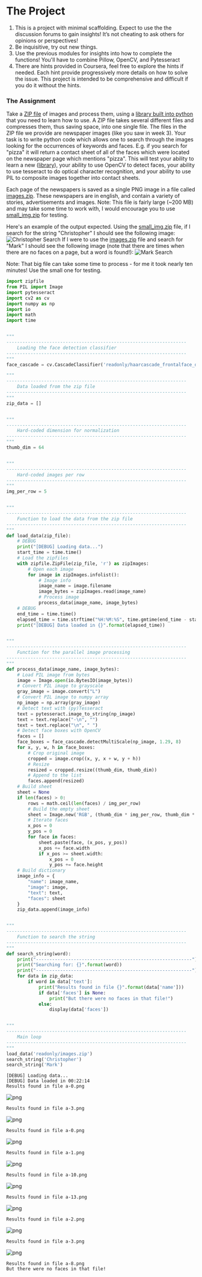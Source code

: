 
# The Project #
1. This is a project with minimal scaffolding. Expect to use the the discussion forums to gain insights! It’s not cheating to ask others for opinions or perspectives!
2. Be inquisitive, try out new things.
3. Use the previous modules for insights into how to complete the functions! You'll have to combine Pillow, OpenCV, and Pytesseract
4. There are hints provided in Coursera, feel free to explore the hints if needed. Each hint provide progressively more details on how to solve the issue. This project is intended to be comprehensive and difficult if you do it without the hints.

### The Assignment ###
Take a [ZIP file](https://en.wikipedia.org/wiki/Zip_(file_format)) of images and process them, using a [library built into python](https://docs.python.org/3/library/zipfile.html) that you need to learn how to use. A ZIP file takes several different files and compresses them, thus saving space, into one single file. The files in the ZIP file we provide are newspaper images (like you saw in week 3). Your task is to write python code which allows one to search through the images looking for the occurrences of keywords and faces. E.g. if you search for "pizza" it will return a contact sheet of all of the faces which were located on the newspaper page which mentions "pizza". This will test your ability to learn a new ([library](https://docs.python.org/3/library/zipfile.html)), your ability to use OpenCV to detect faces, your ability to use tesseract to do optical character recognition, and your ability to use PIL to composite images together into contact sheets.

Each page of the newspapers is saved as a single PNG image in a file called [images.zip](./readonly/images.zip). These newspapers are in english, and contain a variety of stories, advertisements and images. Note: This file is fairly large (~200 MB) and may take some time to work with, I would encourage you to use [small_img.zip](./readonly/small_img.zip) for testing.

Here's an example of the output expected. Using the [small_img.zip](./readonly/small_img.zip) file, if I search for the string "Christopher" I should see the following image:
![Christopher Search](./readonly/small_project.png)
If I were to use the [images.zip](./readonly/images.zip) file and search for "Mark" I should see the following image (note that there are times when there are no faces on a page, but a word is found!):
![Mark Search](./readonly/large_project.png)

Note: That big file can take some time to process - for me it took nearly ten minutes! Use the small one for testing.


```python
import zipfile
from PIL import Image
import pytesseract
import cv2 as cv
import numpy as np
import io
import math
import time


"""
-------------------------------------------------------------------
    Loading the face detection classifier
-------------------------------------------------------------------
"""
face_cascade = cv.CascadeClassifier('readonly/haarcascade_frontalface_default.xml')

"""
-------------------------------------------------------------------
    Data loaded from the zip file
-------------------------------------------------------------------
"""
zip_data = []


"""
-------------------------------------------------------------------
    Hard-coded dimension for normalization
-------------------------------------------------------------------
"""
thumb_dim = 64


"""
-------------------------------------------------------------------
    Hard-coded images per row
-------------------------------------------------------------------
"""
img_per_row = 5


"""
-------------------------------------------------------------------
    Function to load the data from the zip file
-------------------------------------------------------------------
"""
def load_data(zip_file):
    # DEBUG
    print("[DEBUG] Loading data...")
    start_time = time.time()
    # Load the zipfiles
    with zipfile.ZipFile(zip_file, 'r') as zipImages:
        # Open each image
        for image in zipImages.infolist():
            # Image info
            image_name = image.filename
            image_bytes = zipImages.read(image_name)
            # Process image
            process_data(image_name, image_bytes)            
    # DEBUG
    end_time = time.time()
    elapsed_time = time.strftime("%H:%M:%S", time.gmtime(end_time - start_time))
    print("[DEBUG] Data loaded in {}".format(elapsed_time))


"""
-------------------------------------------------------------------
    Function for the parallel image processing
-------------------------------------------------------------------
"""
def process_data(image_name, image_bytes):
    # Load PIL image from bytes
    image = Image.open(io.BytesIO(image_bytes))
    # Convert PIL image to grayscale
    gray_image = image.convert("L")
    # Convert PIL image to numpy array
    np_image = np.array(gray_image)
    # Detect text with (py)Tesseract
    text = pytesseract.image_to_string(np_image)
    text = text.replace("-\n", "")
    text = text.replace("\n", " ")
    # Detect face boxes with OpenCV
    faces = []
    face_boxes = face_cascade.detectMultiScale(np_image, 1.29, 8)
    for x, y, w, h in face_boxes:
        # Crop original image
        cropped = image.crop((x, y, x + w, y + h))
        # Resize
        resized = cropped.resize((thumb_dim, thumb_dim))
        # Append to the list
        faces.append(resized)
    # Build sheet
    sheet = None
    if len(faces) > 0:
        rows = math.ceil(len(faces) / img_per_row)
        # Build the empty sheet
        sheet = Image.new('RGB', (thumb_dim * img_per_row, thumb_dim * rows))
        # Iterate faces
        x_pos = 0
        y_pos = 0
        for face in faces:
            sheet.paste(face, (x_pos, y_pos))
            x_pos += face.width
            if x_pos >= sheet.width:
                x_pos = 0
                y_pos += face.height
    # Build dictionary
    image_info = { 
        "name": image_name,
        "image": image,
        "text": text,
        "faces": sheet
    }
    zip_data.append(image_info)


"""
-------------------------------------------------------------------
    Function to search the string
-------------------------------------------------------------------
"""
def search_string(word):
    print("----------------------------------------------------------")
    print("Searching for: {}".format(word))
    print("----------------------------------------------------------")
    for data in zip_data:
        if word in data['text']:
            print("Results found in file {}".format(data['name']))
            if data['faces'] is None:
                print("But there were no faces in that file!")
            else:
                display(data['faces'])


"""
-------------------------------------------------------------------
    Main loop
-------------------------------------------------------------------
"""
load_data('readonly/images.zip')
search_string('Christopher')
search_string('Mark')


```

    [DEBUG] Loading data...
    [DEBUG] Data loaded in 00:22:14
    Results found in file a-0.png



![png](output_1_1.png)


    Results found in file a-3.png



![png](output_1_3.png)


    Results found in file a-0.png



![png](output_1_5.png)


    Results found in file a-1.png



![png](output_1_7.png)


    Results found in file a-10.png



![png](output_1_9.png)


    Results found in file a-13.png



![png](output_1_11.png)


    Results found in file a-2.png



![png](output_1_13.png)


    Results found in file a-3.png



![png](output_1_15.png)


    Results found in file a-8.png
    But there were no faces in that file!

